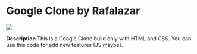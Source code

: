 # Google Clone by Rafalazar

![](https://www.google.com.pe/images/branding/googlelogo/1x/googlelogo_color_272x92dp.png)

**Description**
This is a Google Clone build only with HTML and CSS.
You can use this code for add new features (JS maybe).
